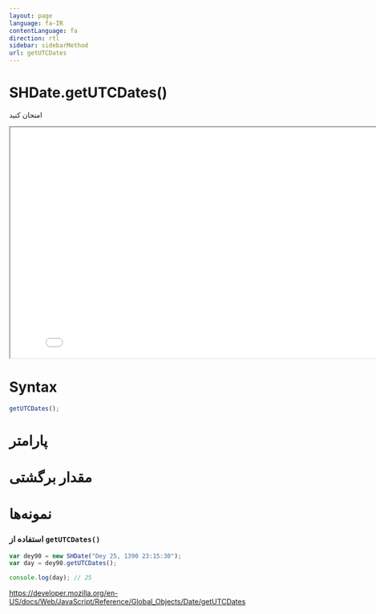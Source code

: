 ```yaml
---
layout: page
language: fa-IR
contentLanguage: fa
direction: rtl
sidebar: sidebarMethod
url: getUTCDates
---
```


# SHDate.getUTCDates()

امتحان کنید

<iframe style="width: 830px; height: 460px;" src="/SHDateTime-js/examples/live.html?function=getUTCDates" title="MDN Web Docs Interactive Example" loading="lazy"></iframe>
<br/>

# Syntax

```js
getUTCDates();
```

# پارامتر

# مقدار برگشتی

# نمونه‌ها

### استفاده از <code dir="ltr">getUTCDates()</code>

```js
var dey90 = new SHDate("Dey 25, 1390 23:15:30");
var day = dey90.getUTCDates();

console.log(day); // 25
```

https://developer.mozilla.org/en-US/docs/Web/JavaScript/Reference/Global_Objects/Date/getUTCDates
